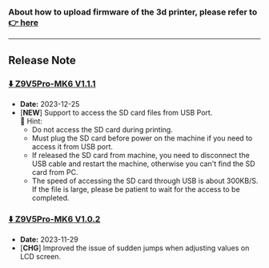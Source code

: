 ### About how to upload firmware of the 3d printer, please refer to [:point_right: here](https://github.com/ZONESTAR3D/Firmware/tree/master/Z9/Z9V5/bin#how-to-upload-firmware-to-z9v5pro)

----
## Release Note
### [:arrow_down: Z9V5Pro-MK6 V1.1.1](./Z9V5ProMK6_V1_1_1.zip)
- **Date:** 2023-12-25
- [**NEW**] Support to access the SD card files from USB Port.      
  :pushpin: Hint:      
  - Do not access the SD card during printing.
  - Must plug the SD card before power on the machine if you need to access it from USB port.
  - If released the SD card from machine, you need to disconnect the USB cable and restart the machine, otherwise you can't find the SD card from PC.
  - The speed of accessing the SD card through USB is about 300KB/S. If the file is large, please be patient to wait for the access to be completed.

### [:arrow_down: Z9V5Pro-MK6 V1.0.2](./Z9V5ProMK6_V1_0_2.zip)
- **Date:** 2023-11-29
- [**CHG**] Improved the issue of sudden jumps when adjusting values on LCD screen.
